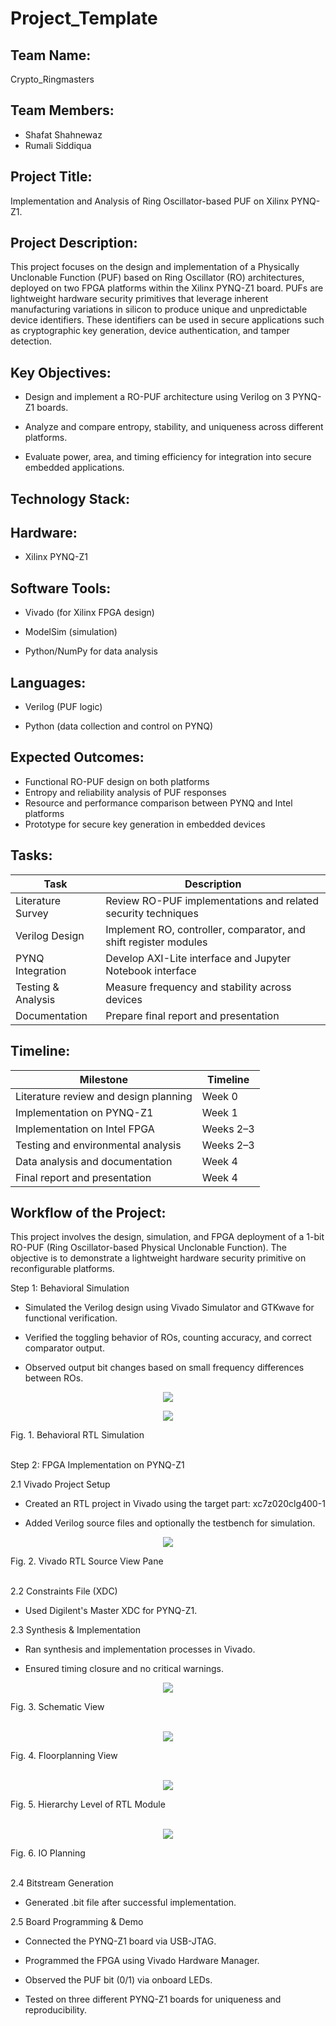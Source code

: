 # Project_Template

## Team Name: 
Crypto_Ringmasters

## Team Members:
- Shafat Shahnewaz
- Rumali Siddiqua
  
## Project Title:
 Implementation and Analysis of Ring Oscillator-based PUF on Xilinx PYNQ-Z1.

## Project Description:
This project focuses on the design and implementation of a Physically Unclonable Function (PUF) based on Ring Oscillator (RO) architectures, deployed on two FPGA platforms within the Xilinx PYNQ-Z1 board. PUFs are lightweight hardware security primitives that leverage inherent manufacturing variations in silicon to produce unique and unpredictable device identifiers. These identifiers can be used in secure applications such as cryptographic key generation, device authentication, and tamper detection.

## Key Objectives:
- Design and implement a RO-PUF architecture using Verilog on 3 PYNQ-Z1 boards.

- Analyze and compare entropy, stability, and uniqueness across different platforms.

- Evaluate power, area, and timing efficiency for integration into secure embedded applications.

## Technology Stack:
## Hardware:

- Xilinx PYNQ-Z1

## Software Tools:

- Vivado (for Xilinx FPGA design)

- ModelSim (simulation)

- Python/NumPy for data analysis

## Languages:

- Verilog (PUF logic)

- Python (data collection and control on PYNQ)

## Expected Outcomes:
- Functional RO-PUF design on both platforms
- Entropy and reliability analysis of PUF responses
- Resource and performance comparison between PYNQ and Intel platforms
- Prototype for secure key generation in embedded devices

## Tasks:

| Task               | Description                                                              
|--------------------|-------------------------------------------------------------------
| Literature Survey  | Review RO-PUF implementations and related security techniques             
| Verilog Design     | Implement RO, controller, comparator, and shift register modules          
| PYNQ Integration   | Develop AXI-Lite interface and Jupyter Notebook interface                 
| Testing & Analysis | Measure frequency and stability across devices                  
| Documentation      | Prepare final report and presentation                                  


## Timeline:

| Milestone                          | Timeline     |
|-----------------------------------|--------------|
| Literature review and design planning | Week 0       |
| Implementation on PYNQ-Z1         | Week 1        |
| Implementation on Intel FPGA      | Weeks 2–3     |
| Testing and environmental analysis| Weeks 2–3     |
| Data analysis and documentation   | Week 4        |
| Final report and presentation     | Week 4        |

## Workflow of the Project:

This project involves the design, simulation, and FPGA deployment of a 1-bit RO-PUF (Ring Oscillator-based Physical Unclonable Function). The objective is to demonstrate a lightweight hardware security primitive on reconfigurable platforms.

Step 1: Behavioral Simulation

- Simulated the Verilog design using Vivado Simulator and GTKwave for functional verification.

- Verified the toggling behavior of ROs, counting accuracy, and correct comparator output.

- Observed output bit changes based on small frequency differences between ROs.

<p align="middle">
<img src="RTL Simulation_1.jpg">
</p>

<p align="middle">
<img src="RTL Simulation_2.jpg">
</p>
Fig. 1. Behavioral RTL Simulation 

<br>
<br>

Step 2: FPGA Implementation on PYNQ-Z1

2.1 Vivado Project Setup

- Created an RTL project in Vivado using the target part: xc7z020clg400-1

- Added Verilog source files and optionally the testbench for simulation.

<p align="middle">
<img src="Source view.PNG">
</p>
Fig. 2. Vivado RTL Source View Pane

<br>
<br>

2.2 Constraints File (XDC)

- Used Digilent's Master XDC for PYNQ-Z1.

2.3 Synthesis & Implementation

- Ran synthesis and implementation processes in Vivado.

- Ensured timing closure and no critical warnings.

<p align="middle">
<img src="Schematic Final.PNG">
</p>
Fig. 3. Schematic View
<br>
<br>
<p align="middle">
<img src="Floorplanning.PNG">
</p>
Fig. 4. Floorplanning View
<br>
<br>
<p align="middle">
<img src="Hierarchy.PNG">
</p>
Fig. 5. Hierarchy Level of RTL Module
<br>
<br>
<p align="middle">
<img src="IO Planning.PNG">
</p>
Fig. 6. IO Planning

<br>
<br>

2.4 Bitstream Generation

- Generated .bit file after successful implementation.

2.5 Board Programming & Demo

- Connected the PYNQ-Z1 board via USB-JTAG.

- Programmed the FPGA using Vivado Hardware Manager.

- Observed the PUF bit (0/1) via onboard LEDs.

- Tested on three different PYNQ-Z1 boards for uniqueness and reproducibility.
